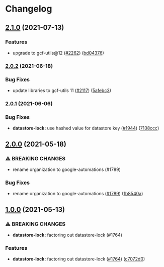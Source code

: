 # Changelog

## [2.1.0](https://www.github.com/googleapis/repo-automation-bots/compare/datastore-lock-v2.0.2...datastore-lock-v2.1.0) (2021-07-13)


### Features

* upgrade to gcf-utils@12 ([#2262](https://www.github.com/googleapis/repo-automation-bots/issues/2262)) ([bd04376](https://www.github.com/googleapis/repo-automation-bots/commit/bd043767ae59a4eed450f1d18741111dc4c3f8e8))

### [2.0.2](https://www.github.com/googleapis/repo-automation-bots/compare/datastore-lock-v2.0.1...datastore-lock-v2.0.2) (2021-06-18)


### Bug Fixes

* update libraries to gcf-utils 11 ([#2117](https://www.github.com/googleapis/repo-automation-bots/issues/2117)) ([5afebc3](https://www.github.com/googleapis/repo-automation-bots/commit/5afebc3781cd511a5fc6cd4485c2b002fcacacb4))

### [2.0.1](https://www.github.com/googleapis/repo-automation-bots/compare/datastore-lock-v2.0.0...datastore-lock-v2.0.1) (2021-06-06)


### Bug Fixes

* **datastore-lock:** use hashed value for datastore key ([#1944](https://www.github.com/googleapis/repo-automation-bots/issues/1944)) ([7138ccc](https://www.github.com/googleapis/repo-automation-bots/commit/7138ccce5fe93e76cb8519fb4faad8e75d85f99d))

## [2.0.0](https://www.github.com/googleapis/repo-automation-bots/compare/datastore-lock-v1.0.0...datastore-lock-v2.0.0) (2021-05-18)


### ⚠ BREAKING CHANGES

* rename organization to google-automations (#1789)

### Bug Fixes

* rename organization to google-automations ([#1789](https://www.github.com/googleapis/repo-automation-bots/issues/1789)) ([1b8540a](https://www.github.com/googleapis/repo-automation-bots/commit/1b8540a6733ca75efe9e6cea415daa4a627add47))

## [1.0.0](https://www.github.com/googleapis/repo-automation-bots/compare/datastore-lock-v0.1.0...datastore-lock-v1.0.0) (2021-05-13)


### ⚠ BREAKING CHANGES

* **datastore-lock:** factoring out datastore-lock (#1764)

### Features

* **datastore-lock:** factoring out datastore-lock ([#1764](https://www.github.com/googleapis/repo-automation-bots/issues/1764)) ([c7072d0](https://www.github.com/googleapis/repo-automation-bots/commit/c7072d02583176a63c4cb9c2e5583bd6f7ab126d))
